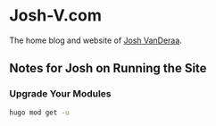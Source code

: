 # Josh-V.com

The home blog and website of [Josh VanDeraa](https://josh-v.com).

## Notes for Josh on Running the Site

### Upgrade Your Modules

```bash
hugo mod get -u
```
